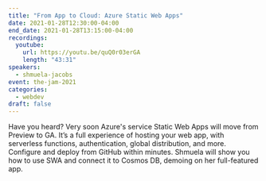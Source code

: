 ```yaml
---
title: "From App to Cloud: Azure Static Web Apps"
date: 2021-01-28T12:30:00-04:00
end_date: 2021-01-28T13:15:00-04:00
recordings:
  youtube:
    url: https://youtu.be/quQ0r03erGA
    length: "43:31"
speakers:
  - shmuela-jacobs
event: the-jam-2021
categories:
  - webdev
draft: false
---
```


Have you heard? Very soon Azure's service Static Web Apps will move from Preview to GA. It’s a full experience of hosting your web app, with serverless functions, authentication, global distribution, and more. Configure and deploy from GitHub within minutes. Shmuela will show you how to use SWA and connect it to Cosmos DB, demoing on her full-featured app.
